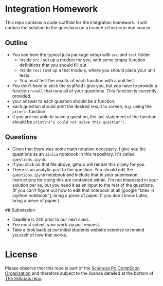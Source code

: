 
# Integration Homework

This repo contains a code scaffold for the integration homework. It will contain the solution to the questions on a branch `solution` in due course.

## Outline

* You see here the typical julia package setup with `src` and `test` folder. 
	* Inside `src` I set up a module for you, with some empty function definitions that you should fill out. 
	* Inside `test` I set up a test module, where you should place your unit tests. 
	* You must test the results of each function with a unit test.
* You don't have to stick the scaffold I give you, but you have to provide a function `runall` that runs all of your questions. This function is currently provided.
* your answer to each question should be a function.
* each question should print the desired result to screen, e.g. using the `println` function.
* if you are not able to solve a question, the last statement of the function should be `println("I could not solve this question")`.

## Questions

* Given that there was some math notation necessary, I give you the questions as an `IJulia` notebook in this repository. It's called `questions.ipynb`.
* If you click on that file above, github will render this nicely for you.
* There is an analytic part to the question. You should edit the `questions.ipynb` notebook and include that in your submission. Instructions for doing this are contained within. I'm not interested in your solution per se, but you need it as an input to the rest of the questions. (If you can't figure out how to edit that notebook at all [google "latex in ipython notebook"], bring a piece of paper. If you don't know Latex, bring a piece of paper.)

## Submission

* Deadline is 24h prior to our next class.
* You must submit your work via pull request.  
* Take a look back at our initial students website exercise to remind yourself of how that works.



# License

Please observe that this repo is part of the [Sciences Po CompEcon Organisation](https://github.com/ScPo-CompEcon) and therefore subject to the license detailed at the bottom of [The Syllabus repo](https://github.com/ScPo-CompEcon/Syllabus).
